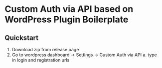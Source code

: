 # Custom Auth via API based on WordPress Plugin Boilerplate

## Quickstart

1. Download zip from release page
2. Go to wordpress dashboard -> Settings -> Custom Auth via API
   a. type in login and registration urls
